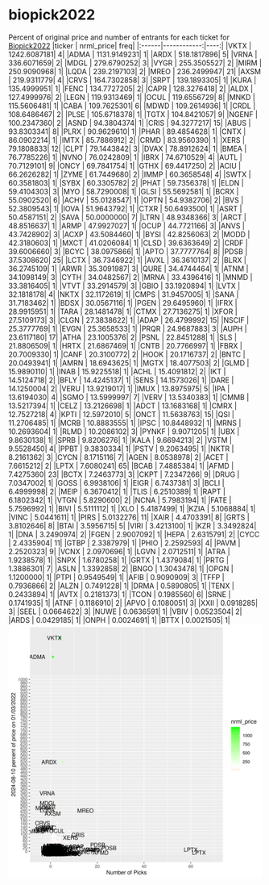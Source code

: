 # biopick2022
Percent of original price and number of entrants for each ticket for [Biopick2022](https://twitter.com/hashtag/Biopick2022)
|ticker |   nrml_price| freq|
|:------|------------:|----:|
|VKTX   | 1242.6087181|    4|
|ADMA   | 1131.9149231|    1|
|ARDX   |  518.1817896|    5|
|VRNA   |  336.6071659|    2|
|MDGL   |  279.6790252|    3|
|VYGR   |  255.3505527|    2|
|MIRM   |  250.9090968|    1|
|LQDA   |  239.2197103|    2|
|MREO   |  236.2499947|   21|
|AXSM   |  219.9311779|    4|
|CRVS   |  164.7302858|    3|
|SRPT   |  139.1893305|    1|
|KURA   |  135.4999951|    1|
|FENC   |  134.7727205|    2|
|CAPR   |  128.3276418|    2|
|ALDX   |  127.4999976|    2|
|LEGN   |  119.9313469|    1|
|OCUL   |  119.6556729|    8|
|MNKD   |  115.5606481|    1|
|CABA   |  109.7625301|    6|
|MDWD   |  109.2614936|    1|
|CRDL   |  108.6486467|    2|
|PLSE   |  105.6718378|    1|
|TGTX   |  104.8421057|    9|
|NGENF  |  100.2347360|    2|
|ASND   |   94.3804374|    1|
|CRIS   |   94.3277217|   15|
|ABUS   |   93.8303341|    8|
|PLRX   |   90.9629610|    1|
|PHAR   |   89.4854628|    1|
|CNTX   |   86.0902214|    1|
|IMTX   |   85.7886912|    2|
|CRMD   |   83.9560390|    1|
|XERS   |   79.1808833|   12|
|CLPT   |   79.1443842|    3|
|DVAX   |   78.8912624|    1|
|BMEA   |   76.7785226|    1|
|NVNO   |   76.0242809|    1|
|IBRX   |   74.6710529|    4|
|AUTL   |   70.7129101|    9|
|ONCY   |   69.7841754|    1|
|GTHX   |   69.4417250|    2|
|ACIU   |   66.2626282|    1|
|ZYME   |   61.7449680|    2|
|IMMP   |   60.3658548|    4|
|SWTX   |   60.3581803|    1|
|SYBX   |   60.3305782|    2|
|PHAT   |   59.7356378|    1|
|ELDN   |   59.4104303|    3|
|MYO    |   58.7290008|    1|
|GLSI   |   55.5692581|    1|
|BCRX   |   55.0902520|    6|
|ACHV   |   55.0128547|    1|
|OPTN   |   54.9382706|    2|
|BVS    |   52.3809543|    1|
|IOVA   |   51.9643792|    1|
|CTXR   |   50.6493500|    1|
|ASRT   |   50.4587151|    2|
|SAVA   |   50.0000000|    7|
|LTRN   |   48.9348366|    3|
|ARCT   |   48.8516637|    1|
|ARMP   |   47.9927027|    1|
|OCUP   |   44.7721166|    3|
|ANVS   |   43.7428902|    3|
|ACXP   |   43.5084460|    1|
|BYSI   |   42.8256063|    2|
|MODD   |   42.3180603|    1|
|MXCT   |   41.0206084|    1|
|CLSD   |   39.6363649|    2|
|CRDF   |   39.6006660|    3|
|BCYC   |   38.0975866|    1|
|APTO   |   37.7777764|    8|
|PDSB   |   37.5308620|   25|
|LCTX   |   36.7346922|    1|
|AVXL   |   36.3610137|    2|
|BLRX   |   36.2745109|    1|
|ARWR   |   35.3091987|    3|
|QURE   |   34.4744464|    1|
|ATNM   |   34.1098149|    3|
|CYTH   |   34.0482567|    2|
|MRNA   |   33.4396416|    1|
|MNMD   |   33.3816405|    1|
|VTVT   |   33.2914579|    3|
|GBIO   |   33.1920894|    1|
|LVTX   |   32.1818178|    4|
|NKTX   |   32.1172619|    1|
|CMPS   |   31.9457005|    1|
|SANA   |   31.7183462|    1|
|BDSX   |   30.0567116|    1|
|PGEN   |   29.6495960|    1|
|IFRX   |   28.9915951|    1|
|TARA   |   28.1481478|    1|
|CTMX   |   27.7136275|    1|
|XFOR   |   27.5109173|    3|
|CLGN   |   27.3838622|    1|
|ADAP   |   26.4799992|   15|
|NSCIF  |   25.3777769|    1|
|EVGN   |   25.3658533|    1|
|PRQR   |   24.9687883|    3|
|AUPH   |   23.6117180|   17|
|ATHA   |   23.1005376|    2|
|PSNL   |   22.8451288|    1|
|SLS    |   21.8806509|    1|
|HRTX   |   21.6867469|    1|
|CNTB   |   20.7766997|    1|
|FBRX   |   20.7009330|    1|
|CANF   |   20.3100772|    2|
|HOOK   |   20.1716737|    2|
|BNTC   |   20.0493941|    1|
|AMRN   |   18.6943625|    1|
|MGTX   |   18.4077503|    2|
|GLMD   |   15.9890110|    1|
|INAB   |   15.9225518|    1|
|ACHL   |   15.4091812|    2|
|IKT    |   14.5124718|    2|
|BFLY   |   14.4245137|    1|
|SENS   |   14.1573026|    1|
|DARE   |   14.1250004|    2|
|VERU   |   13.9219017|    1|
|IMUX   |   13.8975975|    5|
|IPA    |   13.6194030|    4|
|SGMO   |   13.5999997|    7|
|VERV   |   13.5340383|    1|
|CMMB   |   13.5217394|    1|
|CELZ   |   13.2126698|    1|
|ADCT   |   13.1683168|    1|
|CMRX   |   12.7527218|    4|
|KPTI   |   12.5972010|    5|
|ONCT   |   11.5638763|   15|
|QSI    |   11.2706485|    1|
|MCRB   |   10.8883555|    1|
|IPSC   |   10.8448932|    1|
|MRNS   |   10.2693604|    1|
|RLMD   |   10.2086102|    3|
|PYNKF  |    9.9071205|    1|
|UBX    |    9.8630138|    1|
|SPRB   |    9.8206276|    1|
|KALA   |    9.6694213|    2|
|VSTM   |    9.5528450|    4|
|PPBT   |    9.3830334|    1|
|PSTV   |    9.2063495|    1|
|NKTR   |    8.2161362|    3|
|CYCN   |    8.1715116|    7|
|AGEN   |    8.0538978|    2|
|ACET   |    7.6615212|    2|
|LPTX   |    7.6080241|   65|
|BCAB   |    7.4885384|    1|
|AFMD   |    7.4275360|   23|
|BCTX   |    7.2463773|    3|
|CKPT   |    7.2347266|    9|
|DRUG   |    7.0347002|    1|
|GOSS   |    6.9938106|    1|
|EIGR   |    6.7437381|    3|
|BCLI   |    6.4999998|    2|
|MEIP   |    6.3670412|    1|
|TLIS   |    6.2510389|    1|
|RAPT   |    6.1802342|    1|
|VTGN   |    5.8290600|    2|
|NCNA   |    5.7983194|    1|
|FATE   |    5.7596992|    1|
|BIVI   |    5.5111112|    1|
|XLO    |    5.4187499|    1|
|KZIA   |    5.1068884|    1|
|VINC   |    5.0441611|    1|
|PIRS   |    5.0132276|   11|
|XAIR   |    4.4703391|    8|
|GRTS   |    3.8102646|    8|
|BTAI   |    3.5956715|    5|
|VIRI   |    3.4213100|    1|
|KZR    |    3.3492824|    1|
|DNA    |    3.2490974|    2|
|FGEN   |    2.9007092|    1|
|HEPA   |    2.6315791|    2|
|CYCC   |    2.4335904|   11|
|GTBP   |    2.3387979|    1|
|PHIO   |    2.2592593|    4|
|PAVM   |    2.2520323|    9|
|VCNX   |    2.0970696|    1|
|LGVN   |    2.0712511|    1|
|ATRA   |    1.9238578|    1|
|SNPX   |    1.6780258|    1|
|GRTX   |    1.4379084|    1|
|PRTG   |    1.3886301|    7|
|ASLN   |    1.3392858|    2|
|BNGO   |    1.3043478|    1|
|OPGN   |    1.1200000|    1|
|PTPI   |    0.9549549|    1|
|AFIB   |    0.9090909|    3|
|TFFP   |    0.7936866|    2|
|ALZN   |    0.7491228|    1|
|DRMA   |    0.5890805|    1|
|TENX   |    0.2433894|    1|
|AVTX   |    0.2181373|    1|
|TCON   |    0.1985560|    6|
|SRNE   |    0.1741935|    1|
|ATNF   |    0.1186910|    2|
|APVO   |    0.1080051|    3|
|XXII   |    0.0918285|    3|
|SEEL   |    0.0664622|    3|
|NUWE   |    0.0636591|    1|
|VBIV   |    0.0523504|    2|
|ARDS   |    0.0429185|    1|
|ONPH   |    0.0024691|    1|
|BTTX   |    0.0021505|    1|
![retvspicks](biopicks.png?raw=true)
